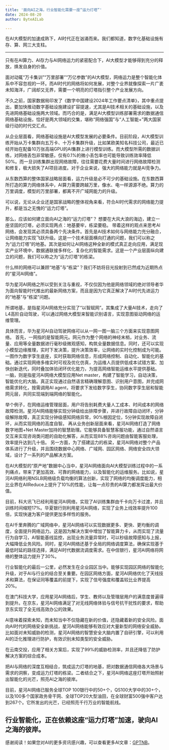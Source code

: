 ```yaml
---
title: '面向AI之海，行业智能化需要一座“运力灯塔”'
date: 2024-08-20
author: ByteAILab

---
```


在AI大模型的加速成熟下，AI时代正在汹涌而来。我们都知道，数字化基础设施有存、算、网三大支柱。

---
只有在AI算力、AI存力与AI网络运力的紧密配合下，AI大模型才能够得到充分的释放，焕发自身的价值。

面对动辄“万卡集训”“万里部署”“万亿参数”的AI大模型，网络运力是整个智能化体系中不容忽视的一环。而AI时代的网络将如何发展，对整个业界就像探索一片广袤未知海洋，广阔却又无界，需要一个明亮的灯塔指引整个产业发展方向。

不久之前，国家数据局印发了《数字中国建设2024年工作要点清单》，其中重点提出，要加快推动数字基础设施建设扩容提速，尤其是AI技术相关的基础设施，以及先进网络基础设施两大领域。而巧合的是，满足AI大模型训练部署需求的数据通信网络基础设施，恰好是两大领域的交集，堪称“网络强国”与“人工智能+”两大国家级行动的时代交汇点。

从企业层面看，网络基础设施是AI大模型发展的必要条件。目前阶段，AI大模型训练开始从万卡集群向五万卡、十万卡集群升级，比如某欧美知名科技公司，最近已经开始在配备10万张高端GPU的AI集群上进行模型训练。而大模型所需的数据训练，对网络丢包非常敏感，仅有0.1%的微小丢包率也可能导致训练效率降低50%。而一旦训练集群出现网络故障，往往需要花费大量时间进行网络故障检测和修复，极大损失了AI项目进度。对于企业来说，强大的网络能力就是AI竞争力。

从东数西算的整体国家战略层面看，运力升级是必不可少的基础设施。在东数西算所打造的算力网络体系中，AI算力需要跨越万里，像水、电一样源源不绝。算力的万里调度，模型的万里部署，都离不开广域网能力的升级。

可以说，无论从企业还是国家战略的整体视角来看，符合AI时代需求的网络能力提升，都是当之无愧的“运力灯塔”。

那么，应该如何建立面向AI之海的“运力灯塔”？
想要在大风大浪的海边，建立一座坚固的灯塔，必须实现两点：地基要牢，栋梁要稳。
带着这样的观点来思考AI网络，会发现其必须具备两个先决条件。首先是AI技术如何与网络能力充分融合，让网络能力实现飞跃升级。这是一个技术层面横向打通的问题，我们可以称之为“运力灯塔”的地基。其次是如何让AI网络这种全新的模式真正走向应用，满足现实产业环境中，数据通联接多样化、复杂化的智能需求。这是一个产业层面纵向建立的问题，我们可以称之为“运力灯塔”的栋梁。

什么样的网络可以兼顾“地基”与“栋梁”？我们不妨将目光投射到已然成为近期热点的“星河AI网络”。

华为星河AI网络之所以受到关注与重视，不仅仅因为他是网络领域的绝对领导者华为面向智能时代推出的最新网络方案，而且是因为它真正解决了AI时代先进运力的“地基”与“栋梁”问题。

所谓地基，是指星河AI网络充分实现了“以智赋网”。其集成了大量AI技术，走向了L4高阶自动驾驶，可以通过网络大模型来智能识别语言，实现意图驱动网络的运维管理。

具体而言，华为星河AI自动驾驶网络可以从一网一图一脑三个方面来实现意图网络。
首先，一网指的是智能网元。网元作为整个网络的神经末梢，对业务、流量、应用等全量数据进行毫秒级微观感知，构筑全量数据信息。同时，还可以实现小模型边缘推理，实时下发决策，提升决策效率，让网络的实时化控制成为可能。
一图作为数字孪生底座，实时获取网络信息，形成网络控制、自动化、智能化的基础。通过实现网络多维实时可视及优化仿真，为运维人员提供低成本试错方案、加快创新迭代，同时叠加体验闭环优化能力，为提高网络智能运维水平提供基础。
一脑，则是指星河AI网络大模型应用Net master，构建了智能学习，自动决策，智能优化的大脑。真正实现通过自然语言精确理解意图、识别用户意图，并完成网络需求转化，按需调用AI agent，将要求下发给数字孪生，协同数字孪生层和智能网元层，共同实现端到端网络的智能化。

举个例子，在网络运维管理层面，用户将告别耗费大量人工成本、时间成本的网络故障检测。星河AI网络能够实现分钟级给出排障步骤，并进行故障自动闭环，分钟级解除故障，真正实现分钟级感知网络异常，90%根因定位，5分钟实现故障自闭环，从而实现网络的高度自智。
再从业务创新层面来看，星河AI网络打造了网络数字地图+Net Master加持的智慧助理。它能够具备智慧客服功能，通过自然语言交互来实现咨询类问题的自助化解答，从而实现88%咨询问题由智能客服处理，效率提升达到几十倍。
另一方面，为了搭建运力的栋梁，星河AI网络对整个产品体系进行了升级，并且围绕数据中心网络、广域网、园区网络、网络安全四大领域，设计了一系列的产品解决方案。

在AI大模型的“原产地”数据中心当中，星河AI网络面向AI大模型训练过程中的一系列痛点，带来了更加高效、可靠的网络能力，以及智能化的运维服务。比如说，星河AI网络利用NSLB网络级负载均衡的算法创新，实现了网络的均衡调度能力，相比业界在AllReduce上提升了10%的性能，让每一点珍贵的AI算力都发挥出最大价值。

目前，科大讯飞已经利用星河AI网络，实现了AI训练集群由千卡向万卡过渡，并且训练时间缩短17%。华夏银行则利用星河AI网络，实现了业务上线效率提升100倍，实现快速为客户提供更加多样性的服务。

在AI千里奔腾的广域网络中，星河AI网络可以实现数据更多、更快、更均衡的调度，全面提升网络运力。这是因为解决方案中增加了智能算力卡，从而实现了流量行为自学习，AI智能基线监控，出现业务流量异常时，可以秒级故障感知与上报，大幅降低业务风险。同时，星河AI网络还基于全局的网络调度算法，确保实现基于最低时延的路径选择，满足AI时代数据流调度需求。在中信银行，星河AI网络将网络的整体运力提升了30%。

行业智能化的最后一公里，必然发生在企业园区当中。能够实现园区网络的智能化升级，对于AI与行业的结合至关重要。在园区网络方面，星河AI网络优化了天线技术和算法，在保证同等覆盖的前提下，实现了信号强度和覆盖较比业界提高20%。

在澳门科技大学，应用星河AI网络后，学生、教师以及管理层用户的满意度普遍得到提升。在京东，星河AI网络满足了对无线网络体验与信号抗干扰性的要求，帮助京东实现了全无线高效办公的效果。

AI意味着探索未知，而未知当中不仅隐藏在新的价值，还隐藏着新的安全风险。面向AI时代的网络安全新挑战，星河AI网络能够有效应对大量新型的网络安全威胁。比如面对未知威胁的检测，星河AI网络的智慧安全大脑内置了自研引擎，可以利用AI的泛化推理进行防护，有效识别未知类型的安全威胁。

在云南交投，应用了相关方案后，实现了99%的威胁检测率，并且还降低了防护解决方案的综合成本。

把AI与网络的深度互相结合，筑成运力灯塔的地基，把对数据通信网络各大场景与需求的洞察，变成运力灯塔的栋梁。二者结合之下，星河AI网络这座灯塔开始照射出智能化的光芒，照亮AI之海的彼岸。

目前，星河AI网络已服务全球TOP 100银行中的50+个，QS100大学中的30+个，以及100多个国家政务骨干网、全球TOP20大型油田，在全球财富500强中客户达到267个。它所发出的光芒，已经照亮千行万业的智能航线。

行业智能化，正在依赖这座“运力灯塔”加速，驶向AI之海的彼岸。
---
感谢阅读！如果您对AI的更多资讯感兴趣，可以查看更多AI文章：[GPTNB](https://gptnb.com)。